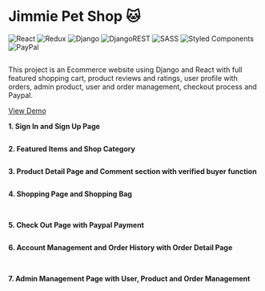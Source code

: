 # Jimmie Pet Shop :cat:
![React](https://img.shields.io/badge/react-%2320232a.svg?style=for-the-badge&logo=react&logoColor=%2361DAFB)
![Redux](https://img.shields.io/badge/redux-%23593d88.svg?style=for-the-badge&logo=redux&logoColor=white)
![Django](https://img.shields.io/badge/django-%23092E20.svg?style=for-the-badge&logo=django&logoColor=white)
![DjangoREST](https://img.shields.io/badge/DJANGO-REST-ff1709?style=for-the-badge&logo=django&logoColor=white&color=ff1709&labelColor=gray)
![SASS](https://img.shields.io/badge/SASS-hotpink.svg?style=for-the-badge&logo=SASS&logoColor=white)
![Styled Components](https://img.shields.io/badge/styled--components-DB7093?style=for-the-badge&logo=styled-components&logoColor=white)
![PayPal](https://img.shields.io/badge/PayPal-00457C?style=for-the-badge&logo=paypal&logoColor=white)


<img src="https://res.cloudinary.com/ds4m4cban/image/upload/v1637275814/images/jimmieshop/jimmie1_dmnoq6.jpg" alt="" />

This project is an Ecommerce website using Django and React with full featured shopping cart, product reviews and ratings, user profile with orders, admin product, user and order management, checkout process and Paypal.

[View Demo](https://jimmie-shop.herokuapp.com/)

**1. Sign In and Sign Up Page**

<img src="https://res.cloudinary.com/ds4m4cban/image/upload/v1637275815/images/jimmieshop/jimmie10_gj0qhh.jpg" alt="" />


**2. Featured Items and Shop Category**

<img src="https://res.cloudinary.com/ds4m4cban/image/upload/v1637275814/images/jimmieshop/jimmie2_xsbgs5.jpg" alt="" />


**3. Product Detail Page and Comment section with verified buyer function**

<img src="https://res.cloudinary.com/ds4m4cban/image/upload/v1637279276/images/jimmieshop/Capture12_epfvwn.jpg" alt="" />


**4. Shopping Page and Shopping Bag**

<img src="https://res.cloudinary.com/ds4m4cban/image/upload/v1637275814/images/jimmieshop/jimmie4_ft4ole.jpg" alt="" />
<img src="https://res.cloudinary.com/ds4m4cban/image/upload/v1637275814/images/jimmieshop/jimmie5_i4qe31.jpg" alt="" />


**5. Check Out Page with Paypal Payment**

<img src="https://res.cloudinary.com/ds4m4cban/image/upload/v1637275814/images/jimmieshop/jimmie6_eoibxr.jpg" alt="" />


**6. Account Management and Order History with Order Detail Page**

<img src="https://res.cloudinary.com/ds4m4cban/image/upload/v1637275815/images/jimmieshop/jimmie7_c7fsi7.jpg" alt="" />
<img src="https://res.cloudinary.com/ds4m4cban/image/upload/v1637275815/images/jimmieshop/jimmie8_floiz9.jpg" alt="" />


**7. Admin Management Page with User, Product and Order Management**

<img src="https://res.cloudinary.com/ds4m4cban/image/upload/v1637275815/images/jimmieshop/jimmie9_vzhqwp.jpg" alt=""/>
<img src="https://res.cloudinary.com/ds4m4cban/image/upload/v1637275815/images/jimmieshop/jimmie11_wt4tmm.jpg" alt="" />


